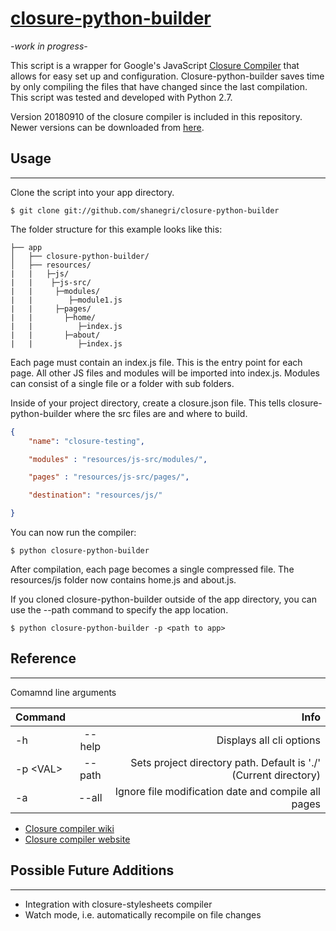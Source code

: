 # [closure-python-builder](https://github.com/shanegri/closure-python-builder)

*-work in progress-*


This script is a wrapper for Google's JavaScript [Closure Compiler](https://github.com/google/closure-compiler) that allows for easy set up and configuration. Closure-python-builder saves time by only compiling the files that have changed since the last compilation. This script was tested and developed with Python 2.7.

Version 20180910 of the closure compiler is included in this repository. Newer versions can be downloaded from [here](https://github.com/google/closure-compiler/wiki/Binary-Downloads).


## Usage
------


Clone the script into your app directory.

```shell
$ git clone git://github.com/shanegri/closure-python-builder
```

The folder structure for this example looks like this:
```
├── app
│   ├── closure-python-builder/
│   ├── resources/
|   |   ├─js/
|   |    ├─js-src/
|   |     ├─modules/
|   |        ├─module1.js
|   |     ├─pages/
|   |       ├─home/
|   |          ├─index.js
|   |       ├─about/
|   |          ├─index.js
```

Each page must contain an index.js file. This is the entry point for each page. All other JS files and modules will be imported into index.js. Modules can consist of a single file or a folder with sub folders.

Inside of your project directory, create a closure.json file. This tells closure-python-builder where the src files are and where to build.

```JSON
{
    "name": "closure-testing",

    "modules" : "resources/js-src/modules/",

    "pages" : "resources/js-src/pages/",

    "destination": "resources/js/"

}
```

You can now run the compiler:

```SHELL
$ python closure-python-builder 
```

After compilation, each page becomes a single compressed file. The resources/js folder now contains home.js and about.js.

If you cloned closure-python-builder outside of the app directory, you can use the --path command to specify the app location.

```SHELL
$ python closure-python-builder -p <path to app>
```

## Reference
------

Comamnd line arguments

| Command       |   | Info  |
| ------------- |:----------:| -----:|
| -h            | --help     | Displays all cli options |
| -p   \<VAL>   | --path     | Sets project directory path. Default is './' (Current directory) |
| -a            | --all      | Ignore file modification date and compile all pages |

- [Closure compiler wiki](https://github.com/google/closure-compiler/wiki)
- [Closure compiler website](https://developers.google.com/closure/compiler/)

## Possible Future Additions
-----

- Integration with closure-stylesheets compiler 
- Watch mode, i.e. automatically recompile on file changes